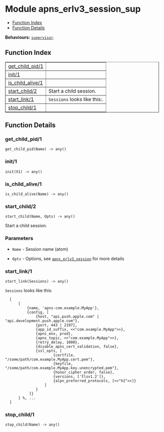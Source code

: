 

# Module apns_erlv3_session_sup #
* [Function Index](#index)
* [Function Details](#functions)

__Behaviours:__ [`supervisor`](supervisor.md).

<a name="index"></a>

## Function Index ##


<table width="100%" border="1" cellspacing="0" cellpadding="2" summary="function index"><tr><td valign="top"><a href="#get_child_pid-1">get_child_pid/1</a></td><td></td></tr><tr><td valign="top"><a href="#init-1">init/1</a></td><td></td></tr><tr><td valign="top"><a href="#is_child_alive-1">is_child_alive/1</a></td><td></td></tr><tr><td valign="top"><a href="#start_child-2">start_child/2</a></td><td>Start a child session.</td></tr><tr><td valign="top"><a href="#start_link-1">start_link/1</a></td><td><code>Sessions</code> looks like this:.</td></tr><tr><td valign="top"><a href="#stop_child-1">stop_child/1</a></td><td></td></tr></table>


<a name="functions"></a>

## Function Details ##

<a name="get_child_pid-1"></a>

### get_child_pid/1 ###

`get_child_pid(Name) -> any()`

<a name="init-1"></a>

### init/1 ###

`init(X1) -> any()`

<a name="is_child_alive-1"></a>

### is_child_alive/1 ###

`is_child_alive(Name) -> any()`

<a name="start_child-2"></a>

### start_child/2 ###

`start_child(Name, Opts) -> any()`

Start a child session.


### <a name="Parameters">Parameters</a> ###


* `Name` - Session name (atom)

* `Opts` - Options, see [`apns_erlv3_session`](apns_erlv3_session.md) for more details


<a name="start_link-1"></a>

### start_link/1 ###

`start_link(Sessions) -> any()`

`Sessions` looks like this:

```
  [
      [
          {name, 'apns-com.example.MyApp'},
          {config, [
              {host, "api.push.apple.com" | "api.development.push.apple.com"},
              {port, 443 | 2197},
              {app_id_suffix, <<"com.example.MyApp">>},
              {apns_env, prod},
              {apns_topic, <<"com.example.MyApp">>},
              {retry_delay, 1000},
              {disable_apns_cert_validation, false},
              {ssl_opts, [
                      {certfile, "/some/path/com.example.MyApp.cert.pem"},
                      {keyfile, "/some/path/com.example.MyApp.key.unencrypted.pem"},
                      {honor_cipher_order, false},
                      {versions, ['tlsv1.2']},
                      {alpn_preferred_protocols, [<<"h2">>]}
                  ]
              }
           ]}
      ] %, ...
  ]
```

<a name="stop_child-1"></a>

### stop_child/1 ###

`stop_child(Name) -> any()`

